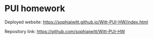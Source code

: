 # PUI homework

Deployed website: https://sophiajwitt.github.io/Witt-PUI-HW/index.html

Repository link: https://github.com/sophiajwitt/Witt-PUI-HW
